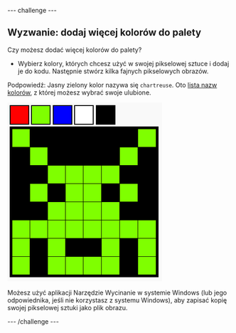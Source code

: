 \--- challenge \---

## Wyzwanie: dodaj więcej kolorów do palety

Czy możesz dodać więcej kolorów do palety?

+ Wybierz kolory, których chcesz użyć w swojej pikselowej sztuce i dodaj je do kodu. Następnie stwórz kilka fajnych pikselowych obrazów.

Podpowiedź: Jasny zielony kolor nazywa się `chartreuse`. Oto [lista nazw kolorów](https://www.w3schools.com/colors/colors_names.asp), z której możesz wybrać swoje ulubione.

![zrzut ekranu](images/pixel-art-final.png)

Możesz użyć aplikacji Narzędzie Wycinanie w systemie Windows (lub jego odpowiednika, jeśli nie korzystasz z systemu Windows), aby zapisać kopię swojej pikselowej sztuki jako plik obrazu.

\--- /challenge \---